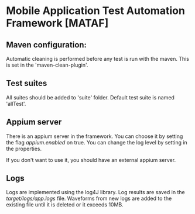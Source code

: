 # Mobile Application Test Automation Framework [MATAF]

## Maven configuration:
Automatic cleaning is performed before any test is run with the maven. This is set in the 'maven-clean-plugin'.

## Test suites
All suites should be added to 'suite' folder.
Default test suite is named 'allTest'.

## Appium server
There is an appium server in the framework. You can choose it by setting the flag _appium.enabled_ on true. You can change the log level by setting in the properties.

If you don't want to use it, you should have an external appium server.

## Logs 
Logs are implemented using the log4J library.
Log results are saved in the _target/logs/app.logs_ file.
Waveforms from new logs are added to the existing file until it is deleted or it exceeds 10MB.
